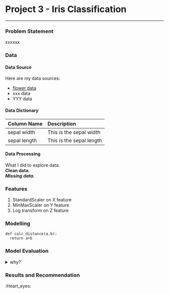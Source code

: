 # Project 3 - Iris Classification

---

### Problem Statement 

xxxxxx

### Data

#### Data Source
Here are my data sources:
* [flower data](http://www.bbc.co.uk)
* xxx data
* YYY data

#### Data Dictionary
| Column Name | Description |
|------------|:-------------|
| sepal width | This is the sepal width |
| sepal length | This is the sepal length |


#### Data Processing

What I did to explore data.  
**Clean data.** <br>
***Missing data.***


### Features
1. StandardScaler on X feature
2. MinMaxScaler on Y feature
3. Log transform on Z feature

### Modelling
```
def calc_distance(a.b):
  return a+b
```
### Model Evaluation

<details>
  <summary>why?</summary>
  Details are here
 </details>

### Results and Recommendation
:Heart_eyes:


